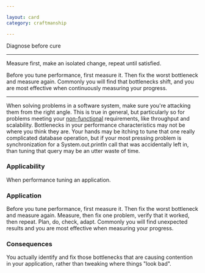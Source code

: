 ```yaml
---

layout: card
category: craftmanship

---
```


Diagnose before cure

---

Measure first, make an isolated change, repeat until satisfied.

Before you tune performance, first measure it. Then fix the worst bottleneck
and measure again. Commonly you will find that bottlenecks shift, and you are
most effective when continuously measuring your progress.

---

When solving problems in a software system, make sure you're attacking them from the right angle. This is true in general, but particularly so for problems meeting your [non-functional](non-functionals) requirements, like throughput and scalability. Bottlenecks in your performance characteristics may not be where you think they are. Your hands may be itching to tune that one really complicated database operation, but if your most pressing problem is synchronization for a System.out.println call that was accidentally left in, than tuning that query may be an utter waste of time.

### Applicability

When performance tuning an application.

### Application

Before you tune performance, first measure it. Then fix the worst bottleneck and measure again. Measure, then fix one problem, verify that it worked, then repeat. Plan, do, check, adapt. Commonly you will find unexpected results and you are most effective when measuring your progress.

### Consequences

You actually identify and fix those bottlenecks that are causing contention in your application, rather than tweaking where things "look bad".


